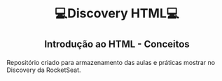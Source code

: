 # <p align="center">:computer:Discovery HTML:computer:</p>
## <p align="center">Introdução ao HTML - Conceitos</p>
Repositório criado para armazenamento das aulas e práticas mostrar no Discovery da RocketSeat.
